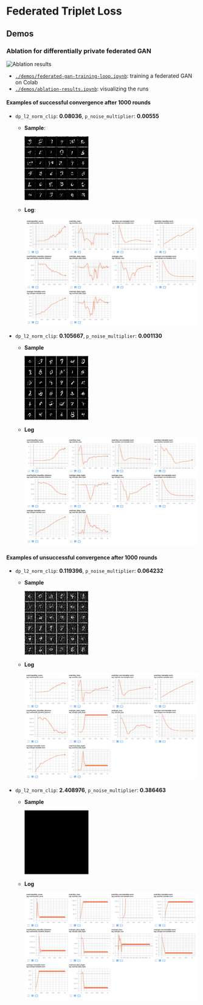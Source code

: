 # Federated Triplet Loss

## Demos

### Ablation for differentially private federated GAN

![Ablation results](./docs/ablation_results.gif)

- [`./demos/federated-gan-training-loop.ipynb`](./demos/federated-gan-training-loop.ipynb): training a federated GAN on Colab
- [`./demos/ablation-results.ipynb`](./demos/ablation-results.ipynb): visualizing the runs

#### Examples of successful convergence after 1000 rounds

- `dp_l2_norm_clip`: **0.08036**, `p_noise_multiplier`: **0.00555**
  - **Sample**:

    ![](./docs/0.08035796650374172_0.00555296000118007.png)

  - **Log**:

    ![](docs/0.08035796650374172_0.00555296000118007_tensorboard.png)

- `dp_l2_norm_clip`: **0.105667**, `p_noise_multiplier`: **0.001130**
  - **Sample**

    ![](./docs/0.10566677867136223_0.0011304778440122771.png)

  - **Log**

    ![](./docs/0.10566677867136223_0.0011304778440122771_tensorboard.png)

#### Examples of unsuccessful convergence after 1000 rounds

- `dp_l2_norm_clip`: **0.119396**, `p_noise_multiplier`: **0.064232**

  - **Sample**

    ![](./docs/0.1193956099396842_0.06423220094293745.png)

  - **Log**

    ![](./docs/0.1193956099396842_0.06423220094293745_tensorboard.png)

- `dp_l2_norm_clip`: **2.408976**, `p_noise_multiplier`: **0.386463**

  - **Sample**

    ![](./docs/2.408975881783719_0.3864631885252761.png)

  - **Log**

    ![](./docs/2.408975881783719_0.3864631885252761_tensorboard.png)


